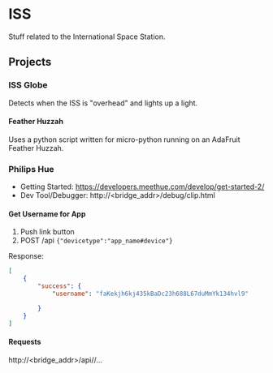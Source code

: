 # ISS
Stuff related to the International Space Station.

## Projects

### ISS Globe
Detects when the ISS is "overhead" and lights up a light.

#### Feather Huzzah
Uses a python script written for micro-python running on an AdaFruit Feather Huzzah.


### Philips Hue
* Getting Started: https://developers.meethue.com/develop/get-started-2/
* Dev Tool/Debugger: http://<bridge_addr>/debug/clip.html

#### Get Username for App
1. Push link button
2. POST /api `{"devicetype":"app_name#device"}`

Response:

```json
[
	{
		"success": {
			"username": "faKekjh6kj435kBaDc23h688L67duMmYk134hvl9"

		}
	}
]
```

#### Requests
http://<bridge_addr>/api/<username>/...
